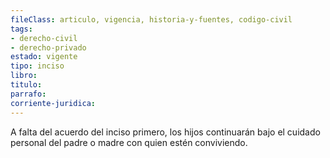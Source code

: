 ```yaml
---
fileClass: articulo, vigencia, historia-y-fuentes, codigo-civil
tags:
- derecho-civil
- derecho-privado
estado: vigente
tipo: inciso
libro:
titulo:
parrafo:
corriente-juridica:
---
```

A falta del acuerdo del inciso primero, los hijos continuarán bajo el cuidado personal del padre o madre con quien estén conviviendo.